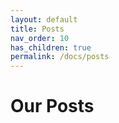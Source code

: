 ```yaml
---
layout: default
title: Posts
nav_order: 10
has_children: true
permalink: /docs/posts
---
```


# Our Posts
